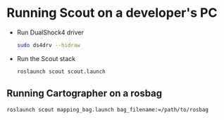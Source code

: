# Running Scout on a developer's PC

- Run DualShock4 driver
  ```bash
  sudo ds4drv --hidraw
  ```
- Run the Scout stack
  ```bash
  roslaunch scout scout.launch
  ```

## Running Cartographer on a rosbag

```bash
roslaunch scout mapping_bag.launch bag_filename:=/path/to/rosbag
```
